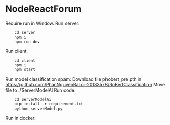 ﻿# NodeReactForum
Require run in Window.
Run server:

```
    cd server
    npm i
    npm run dev
```

Run client:

```
    cd client
    npm i
    npm start
```

Run model classification spam:
Download file phobert_pre.pth in https://github.com/PhanNguyenBaLoi-20183578/RoBertClassification
Move file to ./ServerModelAI
Run code:
```
    cd ServerModelAi
    pip install -r requirement.txt
    python serverModel.py
```
Run in docker:


